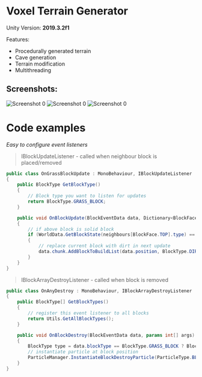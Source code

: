  # Voxel Terrain Generator
Unity Version: **2019.3.2f1**

Features:
* Procedurally generated terrain  
* Cave generation
* Terrain modification
* Multithreading  

## Screenshots:
![Screenshot 0](https://michalczemierowski.github.io/img/screenshots/voxel_terrain_generator-0.jpg)
![Screenshot 0](https://michalczemierowski.github.io/img/screenshots/voxel_terrain_generator-1.jpg)
![Screenshot 0](https://michalczemierowski.github.io/img/screenshots/voxel_terrain_generator-2.jpg)

# Code examples
*Easy to configure event listeners*

> IBlockUpdateListener - called when neighbour block is placed/removed

```csharp
public class OnGrassBlockUpdate : MonoBehaviour, IBlockUpdateListener
{
    public BlockType GetBlockType()
    {
	    // Block type you want to listen for updates
        return BlockType.GRASS_BLOCK;
    }

    public void OnBlockUpdate(BlockEventData data, Dictionary<BlockFace, BlockEventData> neighbours, params int[] args)
    {
        // if above block is solid block
        if (WorldData.GetBlockState(neighbours[BlockFace.TOP].type) == BlockState.SOLID)
        {
            // replace current block with dirt in next update
            data.chunk.AddBlockToBuildList(data.position, BlockType.DIRT);
        }
    }
}
```

> IBlockArrayDestroyListener - called when block is removed

```csharp
public class OnAnyDestroy : MonoBehaviour, IBlockArrayDestroyListener
{
    public BlockType[] GetBlockTypes()
    {
        // register this event listener to all blocks
        return Utils.GetAllBlockTypes();
    }

    public void OnBlockDestroy(BlockEventData data, params int[] args)
    {
        BlockType type = data.blockType == BlockType.GRASS_BLOCK ? BlockType.DIRT : data.blockType;
        // instantiate particle at block position
        ParticleManager.InstantiateBlockDestroyParticle(ParticleType.BLOCK_DESTROY_PARTICLE, data.WorldPosition, type);
    }
}
```
